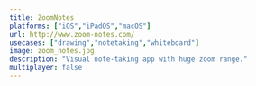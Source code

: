 ```yaml
---
title: ZoomNotes
platforms: ["iOS","iPadOS","macOS"]
url: http://www.zoom-notes.com/
usecases: ["drawing","notetaking","whiteboard"]
image: zoom_notes.jpg
description: "Visual note-taking app with huge zoom range."
multiplayer: false
---
```


